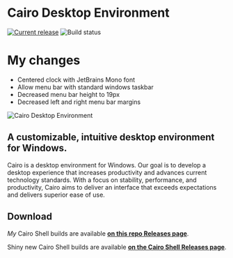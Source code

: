 # Cairo Desktop Environment
[![Current release](https://img.shields.io/github/v/release/cairoshell/cairoshell?include_prereleases)](https://github.com/cairoshell/cairoshell/releases) ![Build status](https://github.com/cairoshell/cairoshell/workflows/Build/badge.svg)

# My changes
- Centered clock with JetBrains Mono font
- Allow menu bar with standard windows taskbar
- Decreased menu bar height to 19px
- Decreased left and right menu bar margins

![Cairo Desktop Environment](https://github.com/user-attachments/assets/3e19d310-cfaf-42aa-b761-0dc2e22ee144)


## A customizable, intuitive desktop environment for Windows.
Cairo is a desktop environment for Windows. Our goal is to develop a desktop experience that increases productivity and advances current technology standards. With a focus on stability, performance, and productivity, Cairo aims to deliver an interface that exceeds expectations and delivers superior ease of use.

## Download
<i>My</i> Cairo Shell builds are available **[on this repo Releases page](https://github.com/AleksanderNekr/cairoshell/releases)**.

Shiny new Cairo Shell builds are available **[on the Cairo Shell Releases page](https://github.com/cairoshell/cairoshell/releases)**.
